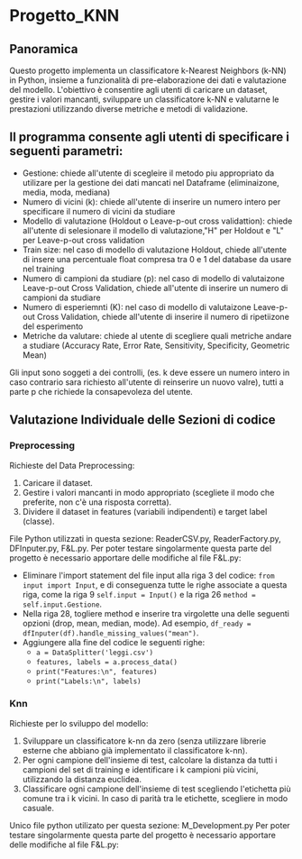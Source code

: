 # Progetto_KNN

## Panoramica
Questo progetto implementa un classificatore k-Nearest Neighbors (k-NN) in Python, insieme a funzionalità di pre-elaborazione dei dati e valutazione del modello.
L'obiettivo è consentire agli utenti di caricare un dataset, gestire i valori mancanti, sviluppare un classificatore k-NN e valutarne le prestazioni utilizzando diverse metriche e metodi di validazione.

## Il programma consente agli utenti di specificare i seguenti parametri:
-   Gestione: chiede all'utente di scegleire il metodo piu appropriato da utilizare per la gestione dei dati mancati nel Dataframe (eliminaizone, media, moda, mediana)
-	Numero di vicini (k): chiede all'utente di inserire un numero intero per specificare il numero di vicini da studiare
-   Modello di valutazione (Holdout o Leave-p-out cross validattion): chiede all'utente di selesionare il modello di valutazione,"H" per Holdout e "L" per Leave-p-out cross validation 
-   Train size: nel caso di modello di valutazione Holdout, chiede all'utente di insere una percentuale float compresa tra 0 e 1 del database da usare nel training
-   Numero di campioni da studiare (p): nel caso di modello di valutaizone Leave-p-out Cross Validation, chiede all'utente di inserire un numero di campioni da studiare 
-   Numero di esperiemnti (K): nel caso di modello di valutaizone Leave-p-out Cross Validation, chiede all'utente di inserire il numero di ripetiizone del esperimento
-   Metriche da valutare: chiede al utente di scegliere quali metriche andare a studiare (Accuracy Rate, Error Rate, Sensitivity, Specificity, Geometric Mean)

Gli input sono soggeti a dei controlli, (es. k deve essere un numero intero in caso contrario sara richiesto all'utente di reinserire un nuovo valre), tutti a parte p che richiede la consapevoleza del utente.

## Valutazione Individuale delle Sezioni di codice 

### Preprocessing 
Richieste del Data Preprocessing:
1. Caricare il dataset.
1. Gestire i valori mancanti in modo appropriato (scegliete il modo che preferite, non c'è una risposta corretta).
1. Dividere il dataset in features (variabili indipendenti) e target label (classe).

File Python utilizzati in questa sezione: ReaderCSV.py, ReaderFactory.py, DFInputer.py, F&L.py.
Per poter testare singolarmente questa parte del progetto è necessario apportare delle modifiche al file F&L.py:
- Eliminare l'import statement del file input alla riga 3 del codice: `from input import Input`, e di conseguenza tutte le righe associate a questa riga, come la riga 9 `self.input = Input()` e la riga 26 `method = self.input.Gestione`.
- Nella riga 28, togliere method e inserire tra virgolette una delle seguenti opzioni (drop, mean, median, mode). Ad esempio, `df_ready = dfInputer(df).handle_missing_values("mean")`.
- Aggiungere alla fine del codice le seguenti righe:
    - `a = DataSplitter('leggi.csv')`
    - `features, labels = a.process_data()`
    - `print("Features:\n", features)`
    - `print("Labels:\n", labels)`

### Knn 
Richieste per lo sviluppo del modello:
1. Sviluppare un classificatore k-nn da zero (senza utilizzare librerie esterne che abbiano già implementato il classificatore k-nn).
1. Per ogni campione dell'insieme di test, calcolare la distanza da tutti i campioni del set di training e identificare i k campioni più vicini, utilizzando la distanza euclidea.
1. Classificare ogni campione dell'insieme di test scegliendo l'etichetta più comune tra i k vicini. In caso di parità tra le etichette, scegliere in modo casuale.

Unico file python utilizato per questa sezione: M_Development.py
Per poter testare singolarmente questa parte del progetto è necessario apportare delle modifiche al file F&L.py:
